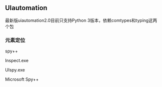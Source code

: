 ## UIautomation


最新版uiautomation2.0目前只支持Python 3版本，依赖comtypes和typing这两个包


### 元素定位

spy++

Inspect.exe

UIspy.exe

Microsoft Spy++

<!-- TODO -->